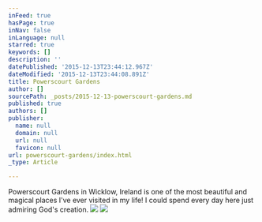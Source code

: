```yaml
---
inFeed: true
hasPage: true
inNav: false
inLanguage: null
starred: true
keywords: []
description: ''
datePublished: '2015-12-13T23:44:12.967Z'
dateModified: '2015-12-13T23:44:08.891Z'
title: Powerscourt Gardens
author: []
sourcePath: _posts/2015-12-13-powerscourt-gardens.md
published: true
authors: []
publisher:
  name: null
  domain: null
  url: null
  favicon: null
url: powerscourt-gardens/index.html
_type: Article

---
```

Powerscourt Gardens in Wicklow, Ireland is one of the most beautiful and magical places I've ever visited in my life!  I could spend every day here just admiring God's creation.
![](https://the-grid-user-content.s3-us-west-2.amazonaws.com/47884464-5d25-4b8b-ad01-7d3ef7565716.JPG)
![](https://the-grid-user-content.s3-us-west-2.amazonaws.com/fab558d0-14a0-40d9-a0fc-038056882b25.JPG)